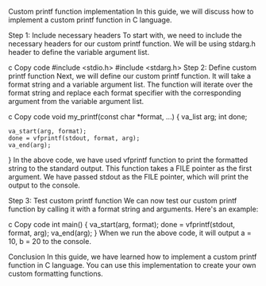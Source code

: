 Custom printf function implementation
In this guide, we will discuss how to implement a custom printf function in C language.

Step 1: Include necessary headers
To start with, we need to include the necessary headers for our custom printf function. We will be using stdarg.h header to define the variable argument list.

c
Copy code
#include <stdio.h>
#include <stdarg.h>
Step 2: Define custom printf function
Next, we will define our custom printf function. It will take a format string and a variable argument list. The function will iterate over the format string and replace each format specifier with the corresponding argument from the variable argument list.

c
Copy code
void my_printf(const char *format, ...)
{
    va_list arg;
    int done;

    va_start(arg, format);
    done = vfprintf(stdout, format, arg);
    va_end(arg);
}
In the above code, we have used vfprintf function to print the formatted string to the standard output. This function takes a FILE pointer as the first argument. We have passed stdout as the FILE pointer, which will print the output to the console.

Step 3: Test custom printf function
We can now test our custom printf function by calling it with a format string and arguments. Here's an example:

c
Copy code
int main()
{
     va_start(arg, format);
    done = vfprintf(stdout, format, arg);
    va_end(arg);
}
When we run the above code, it will output a = 10, b = 20 to the console.

Conclusion
In this guide, we have learned how to implement a custom printf function in C language. You can use this implementation to create your own custom formatting functions.
